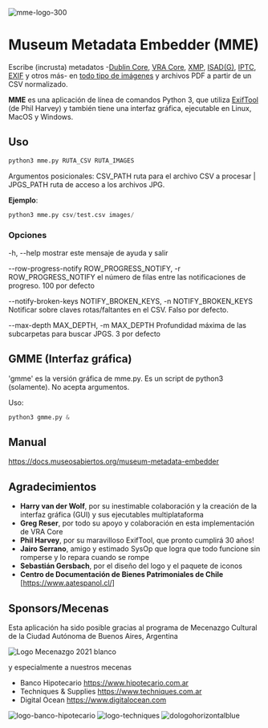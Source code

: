 ![mme-logo-300](https://user-images.githubusercontent.com/693328/178120901-6aa48cbe-dadb-4ec2-8ea9-33c6b5a32491.jpg)

# Museum Metadata Embedder (MME)

Escribe (incrusta) metadatos -[Dublin Core](https://dublincore.org/specifications/dublin-core/), [VRA Core](https://core.vraweb.org/), [XMP](https://www.adobe.com/products/xmp.html), [ISAD(G)](https://www.ica.org/sites/default/files/CBPS_2000_Guidelines_ISAD(G)_Second-edition_EN.pdf), [IPTC](https://iptc.org/standards/photo-metadata/), [EXIF](https://docs.fileformat.com/image/exif/) y otros más- en [todo tipo de imágenes](https://exiftool.org/#supported) y archivos PDF a partir de un CSV normalizado.

**MME** es una aplicación de línea de comandos Python 3, que utiliza [ExifTool](https://exiftool.org/) (de Phil Harvey) y también tiene una interfaz gráfica, ejecutable en Linux, MacOS y Windows.

## Uso
```s
python3 mme.py RUTA_CSV RUTA_IMAGES
```

Argumentos posicionales: CSV_PATH ruta para el archivo CSV a procesar | JPGS_PATH ruta de acceso a los archivos JPG.

**Ejemplo**: 
```s
python3 mme.py csv/test.csv images/
```

### Opciones
-h, --help mostrar este mensaje de ayuda y salir

--row-progress-notify ROW_PROGRESS_NOTIFY, -r ROW_PROGRESS_NOTIFY
el número de filas entre las notificaciones de progreso. 100 por defecto

--notify-broken-keys NOTIFY_BROKEN_KEYS, -n NOTIFY_BROKEN_KEYS
Notificar sobre claves rotas/faltantes en el CSV. Falso por defecto.

--max-depth MAX_DEPTH, -m MAX_DEPTH
Profundidad máxima de las subcarpetas para buscar JPGS. 3 por defecto

## GMME (Interfaz gráfica)
'gmme' es la versión gráfica de mme.py. Es un script de python3 (solamente). No acepta argumentos.

Uso:
```s
python3 gmme.py &
```  
## Manual
https://docs.museosabiertos.org/museum-metadata-embedder


## Agradecimientos
* **Harry van der Wolf**, por su inestimable colaboración y la creación de la interfaz gráfica (GUI) y sus ejecutables multiplataforma
* **Greg Reser**, por todo su apoyo y colaboración en esta implementación de VRA Core
* **Phil Harvey**, por su maravilloso ExifTool, que pronto cumplirá 30 años!
* **Jairo Serrano**, amigo y estimado SysOp que logra que todo funcione sin romperse y lo repara cuando se rompe
* **Sebastián Gersbach**, por el diseño del logo y el paquete de iconos
* **Centro de Documentación de Bienes Patrimoniales de Chile** [https://www.aatespanol.cl/]

## Sponsors/Mecenas
Esta aplicación ha sido posible gracias al programa de Mecenazgo Cultural de la Ciudad Autónoma de Buenos Aires, Argentina

![Logo Mecenazgo 2021 blanco](https://user-images.githubusercontent.com/693328/177692429-480ab71b-02e4-4757-bed7-102d828958b6.png)

y especialmente a nuestros mecenas

* Banco Hipotecario https://www.hipotecario.com.ar
* Techniques & Supplies https://www.techniques.com.ar
* Digital Ocean https://www.digitalocean.com


![logo-banco-hipotecario](https://user-images.githubusercontent.com/693328/177692227-572b9a9d-7de1-4c5a-a7b7-42ceae104cbb.jpeg)
![logo-techniques](https://user-images.githubusercontent.com/693328/177692263-682edeb4-8102-4241-9c59-2aede618c0a6.jpeg)
![dologohorizontalblue](https://user-images.githubusercontent.com/693328/177692273-c9a9dba6-c84c-4707-afea-51f20b484a99.png)

